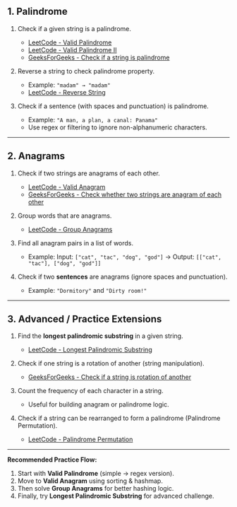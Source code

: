 ## 1. Palindrome

1. Check if a given string is a palindrome.  
   - [LeetCode - Valid Palindrome](https://leetcode.com/problems/valid-palindrome/)  
   - [LeetCode - Valid Palindrome II](https://leetcode.com/problems/valid-palindrome-ii/)  
   - [GeeksForGeeks - Check if a string is palindrome](https://www.geeksforgeeks.org/check-if-a-string-is-palindrome-or-not/)  

2. Reverse a string to check palindrome property.  
   - Example: `"madam" → "madam"`  
   - [LeetCode - Reverse String](https://leetcode.com/problems/reverse-string/)  

3. Check if a sentence (with spaces and punctuation) is palindrome.  
   - Example: `"A man, a plan, a canal: Panama"`
   - Use regex or filtering to ignore non-alphanumeric characters.

---

## 2. Anagrams

1. Check if two strings are anagrams of each other.  
   - [LeetCode - Valid Anagram](https://leetcode.com/problems/valid-anagram/)  
   - [GeeksForGeeks - Check whether two strings are anagram of each other](https://www.geeksforgeeks.org/check-whether-two-strings-are-anagram-of-each-other/)  

2. Group words that are anagrams.  
   - [LeetCode - Group Anagrams](https://leetcode.com/problems/group-anagrams/)  

3. Find all anagram pairs in a list of words.  
   - Example: Input: `["cat", "tac", "dog", "god"]` → Output: `[["cat", "tac"], ["dog", "god"]]`

4. Check if two **sentences** are anagrams (ignore spaces and punctuation).  
   - Example: `"Dormitory"` and `"Dirty room!"` 

---

## 3. Advanced / Practice Extensions

1. Find the **longest palindromic substring** in a given string.  
   - [LeetCode - Longest Palindromic Substring](https://leetcode.com/problems/longest-palindromic-substring/)  

2. Check if one string is a rotation of another (string manipulation).  
   - [GeeksForGeeks - Check if a string is rotation of another](https://www.geeksforgeeks.org/check-if-a-string-is-rotation-of-another-string/)  

3. Count the frequency of each character in a string.  
   - Useful for building anagram or palindrome logic.  

4. Check if a string can be rearranged to form a palindrome (Palindrome Permutation).  
   - [LeetCode - Palindrome Permutation](https://leetcode.com/problems/palindrome-permutation/)  

---

**Recommended Practice Flow:**
1. Start with **Valid Palindrome** (simple → regex version).  
2. Move to **Valid Anagram** using sorting & hashmap.  
3. Then solve **Group Anagrams** for better hashing logic.  
4. Finally, try **Longest Palindromic Substring** for advanced challenge.